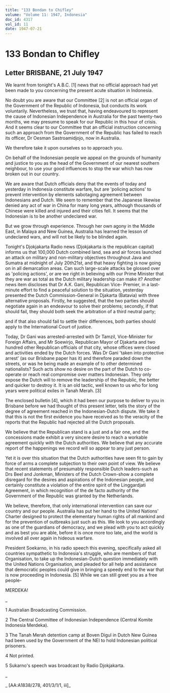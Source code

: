 ```yaml
---
title: "133 Bondan to Chifley"
volume: "Volume 11: 1947, Indonesia"
doc_id: 4317
vol_id: 11
date: 1947-07-21
---
```


# 133 Bondan to Chifley

## Letter BRISBANE, 21 July 1947

We learnt from tonight's A.B.C. [1] news that no official approach had yet been made to you concerning the present acute situation in Indonesia.

No doubt you are aware that our Committee [2] is not an official organ of the Government of the Republic of Indonesia, but conducts its work voluntarily. Nevertheless, we trust that, having endeavoured to represent the cause of Indonesian Independence in Australia for the past twenty-two months, we may presume to speak for our Republic in this hour of crisis. And it seems clear to our Committee that an official instruction concerning such an approach from the Government of the Republic has failed to reach its officer, Dr Oesman Sastroamidjojo, now in Australia.

We therefore take it upon ourselves so to approach you.

On behalf of the Indonesian people we appeal on the grounds of humanity and justice to you as the head of the Government of our nearest southern neighbour, to use your good influences to stop the war which has now broken out in our country.

We are aware that Dutch officials deny that the events of today and yesterday in Indonesia constitute warfare, but are 'policing actions' to prevent intervention by elements sabotaging agreement between Indonesians and Dutch. We seem to remember that the Japanese likewise denied any act of war in China for many long years, although thousands of Chinese were killed and injured and their cities fell. It seems that the Indonesian is to be another undeclared war.

But we grow through experience. Through her own agony in the Middle East, in Malaya and New Guinea, Australia has learned the lesson of undeclared wars, and will not be likely to be blinded again.

Tonight's Djokjakarta Radio news (Djokjakarta is the republican capital) informs us that 100,000 Dutch combined land, sea and air forces launched an attack on military and non-military objectives throughout Java and Sumatra at midnight of July 20th21st, and that heavy fighting is now going on in all demarcation areas. Can such large-scale attacks be glossed over as 'policing actions', or are we right in believing with our Prime Minister that they are war as total as the Dutch military leadership can make it? Another news item discloses that Dr A.K. Gani, Republican Vice- Premier, in a last-minute effort to find a peaceful solution to the situation, yesterday presented the Dutch Commission-General in Djakarta (Batavia) with three alternative proposals. Firstly, he suggested, that the two parties should negotiate again in an endeavour to solve their problems; secondly, if that should fail, they should both seek the arbitration of a third neutral party;

and if that also should fail to settle their differences, both parties should apply to the International Court of justice.

Today, Dr Gani was arrested-arrested with Dr Tamzil, Vice-Minister for Foreign Affairs, and Mr Soewirjo, Republican Mayor of Djakarta and two hundred other Republican officials of that city, whose offices were closed and activities ended by the Dutch forces. Was Dr Gani 'taken into protective arrest' (as our Brisbane paper has it) and therefore paraded down the streets, or was he being made an example of to other determined nationalists? Such acts show no desire on the part of the Dutch to co-operate or reach real compromise over matters Indonesian. They only expose the Dutch will to remove the leadership of the Republic, the better and quicker to destroy it. It is an old tactic, well known to us who for long years were political exiles in Tanah Merah. [3]

The enclosed bulletin [4], which it had been our purpose to deliver to you in Brisbane before we had thought of this present letter, tells the story of the degree of agreement reached in the Indonesian-Dutch dispute. We take it that this is not the first evidence you have received as to the veracity of the reports that the Republic had rejected all the Dutch proposals.

We believe that the Republican stand is a just and a fair one, and the concessions made exhibit a very sincere desire to reach a workable agreement quickly with the Dutch authorities. We believe that any accurate report of the happenings we record will so appear to any just person.

Yet it is over this situation that the Dutch authorities have seen fit to gain by force of arms a complete subjection to their own point of view. We believe that recent statements of presumably responsible Dutch leaders-such as Drs Beel and Jonkman, Ministers of the Dutch Crown-show a complete disregard for the desires and aspirations of the Indonesian people, and certainly constitute a violation of the entire spirit of the Linggardjati Agreement, in which recognition of the de facto authority of the Government of the Republic was granted by the Netherlands.

We believe, therefore, that only international intervention can save our country and our people. Australia has put her hand to the United Nations' Charter designed to protect the elementary human rights of all mankind and for the prevention of outbreaks just such as this. We look to you accordingly as one of the guardians of democracy, and we plead with you to act quickly and as best you are able, before it is once more too late, and the world is involved all over again in hideous warfare.

President Soekarno, in his radio speech this evening, specifically asked all countries sympathetic to Indonesia's struggle, who are members of that Organisation, to take up the Indonesian-Dutch question immediately with the United Nations Organisation, and pleaded for all help and assistance that democratic peoples could give in bringing a speedy end to the war that is now proceeding in Indonesia. [5] While we can still greet you as a free people-

MERDEKA!

_

1 Australian Broadcasting Commission.

2 The Central Committee of Indonesian Independence (Central Komite Indonesia Merdeka).

3 The Tanah Merah detention camp at Boven Digul in Dutch New Guinea had been used by the Government of the NEI to hold Indonesian political prisoners.

4 Not printed.

5 Sukarno's speech was broadcast by Radio Djokjakarta.

_

_ [AA:A1838/278, 401/3/1/1, iii]_
